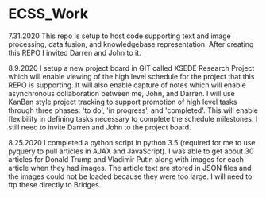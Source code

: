 # ECSS_Work
7.31.2020 
This repo is setup to host code supporting text and image processing, data fusion, and knowledgebase representation. After creating this REPO I invited Darren and John to it.

8.9.2020 
I setup a new project board in GIT called XSEDE Research Project which will enable viewing of the high level schedule for the project that this REPO is supporting. It will also enable capture of notes which will enable asynchronous collaboration between me, John, and Darren. I will use KanBan style project tracking to support promotion of high level tasks through three phases: 'to do', 'in progress', and 'completed'. This will enable flexibility in defining tasks necessary to complete the schedule milestones. I still need to invite Darren and John to the project board.

8.25.2020
I completed a python script in python 3.5 (required for me to use pyquery to pull articles in AJAX and JavaScript). I was able to get about 30 articles for Donald Trump and Vladimir Putin along with images for each article when they had images. The article text are stored in JSON files and the images could not be loaded because they were too large. I will need to ftp these directly to Bridges.
